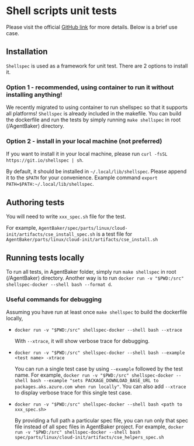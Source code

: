 # Shell scripts unit tests

Please visit the official [GitHub link](https://github.com/shellspec/shellspec) for more details. Below is a brief use case.

## Installation 

`Shellspec` is used as a framework for unit test. There are 2 options to install it.

### Option 1 - recommended, using container to run it without installing anything!
We recently migrated to using container to run shellspec so that it supports all platforms!
`Shellspec` is already included in the makefile. You can build the dockerfile and run the tests by simply running `make shellspec` in root (/AgentBaker) directory. 

### Option 2 - install in your local machine (not preferred)
If you want to install it in your local machine, please run `curl -fsSL https://git.io/shellspec | sh`.

By default, it should be installed in `~/.local/lib/shellspec`. Please append it to the `$PATH` for your convenience. Example command `export PATH=$PATH:~/.local/lib/shellspec`.

## Authoring tests

You will need to write `xxx_spec.sh` file for the test.

For example, `AgentBaker/spec/parts/linux/cloud-init/artifacts/cse_install_spec.sh` is a test file for `AgentBaker/parts/linux/cloud-init/artifacts/cse_install.sh`

## Running tests locally

To run all tests, in AgentBaker folder, simply run `make shellspec` in root (/AgentBaker) directory. Another way is to run `docker run -v "$PWD:/src" shellspec-docker --shell bash --format d`.

### Useful commands for debugging
Assuming you have run at least once `make shellspec` to build the dockerfile locally,

- ```
  docker run -v "$PWD:/src" shellspec-docker --shell bash --xtrace
  ```
  With `--xtrace`, it will show verbose trace for debugging.

- ```
  docker run -v "$PWD:/src" shellspec-docker --shell bash --example <test name> -xtrace
  ```
  You can run a single test case by using `--example` followed by the test name. For example, `docker run -v "$PWD:/src" shellspec-docker --shell bash --example "sets PACKAGE_DOWNLOAD_BASE_URL to packages.aks.azure.com when run locally"`. You can also add `--xtrace` to display verbose trace for this single test case.

- ```
  docker run -v "$PWD:/src" shellspec-docker --shell bash <path to xxx_spec.sh>
  ```
  By providing a full path a particular spec file, you can run only that spec file instead of all spec files in AgentBaker project. 
For example, `docker run -v "$PWD:/src" shellspec-docker --shell bash spec/parts/linux/cloud-init/artifacts/cse_helpers_spec.sh`